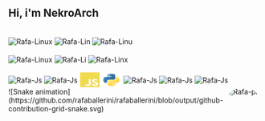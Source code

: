 ## Hi, i'm NekroArch


<div style="display: inline_block"><br>
  <img align="center" alt="Rafa-Linux" height="30" width="40" src="https://upload.wikimedia.org/wikipedia/commons/a/a5/Archlinux-icon-crystal-64.svg">
  <img align="center" alt="Rafa-Lin" height="30" width="40" src="https://cdn.jsdelivr.net/gh/devicons/devicon/icons/debian/debian-original.svg">
  <img align="center" alt="Rafa-Linu" height="30" width="40" src="https://cdn.jsdelivr.net/gh/devicons/devicon/icons/fedora/fedora-original.svg">
 </div>
 
 <div style="display: inline_block"><br>
  <img align="center" alt="Rafa-Linux" height="30" width="40" src="https://cdn.jsdelivr.net/gh/devicons/devicon/icons/intellij/intellij-original.svg">
  <img align="center" alt="Rafa-Li" height="30" width="40" src="https://cdn.jsdelivr.net/gh/devicons/devicon/icons/vim/vim-original.svg">
    <img align="center" alt="Rafa-Linx" height="30" width="40" src="https://cdn.jsdelivr.net/gh/devicons/devicon/icons/vscode/vscode-original.svg">
  </div>

<div style="display: inline_block"><br>
  <img align="center" alt="Rafa-Js" height="30" width="40" src="https://cdn.jsdelivr.net/gh/devicons/devicon/icons/bash/bash-original.svg">
  <img align="center" alt="Rafa-Js" height="30" width="40" src="https://cdn.jsdelivr.net/gh/devicons/devicon/icons/docker/docker-plain.svg">
  <img align="center" alt="Rafa-Js" height="30" width="40" src="https://raw.githubusercontent.com/devicons/devicon/master/icons/javascript/javascript-plain.svg">
  <img align="center" alt="Rafa-Python" height="30" width="40" src="https://raw.githubusercontent.com/devicons/devicon/master/icons/python/python-original.svg">
  <img align="center" alt="Rafa-Js" height="30" width="40" src="https://cdn.jsdelivr.net/gh/devicons/devicon/icons/java/java-original.svg">
  <img align="center" alt="Rafa-Js" height="30" width="40" src="https://cdn.jsdelivr.net/gh/devicons/devicon/icons/spring/spring-original.svg">
  <img align="center" alt="Rafa-Js" height="30" width="40" src="https://cdn.jsdelivr.net/gh/devicons/devicon/icons/postgresql/postgresql-original.svg">
  <img align="right" alt="Rafa-pic" height="150" style="border-radius:50px;" src="https://cdn.discordapp.com/attachments/963087113451102219/963087129175556157/arch-1.png">
<div>
![Snake animation](https://github.com/rafaballerini/rafaballerini/blob/output/github-contribution-grid-snake.svg)
</div>
<!--
**NekroArch/nekroarch** is a ✨ _special_ ✨ repository because its `README.md` (this file) appears on your GitHub profile.

Here are some ideas to get you started:

- 🔭 I’m currently working on ...
- 🌱 I’m currently learning ...
- 👯 I’m looking to collaborate on ...
- 🤔 I’m looking for help with ...
- 💬 Ask me about ...
- 📫 How to reach me: ...
- 😄 Pronouns: ...
- ⚡ Fun fact: ...
-->
